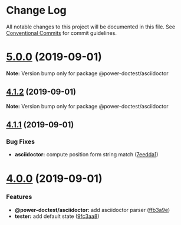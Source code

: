 # Change Log

All notable changes to this project will be documented in this file.
See [Conventional Commits](https://conventionalcommits.org) for commit guidelines.

# [5.0.0](https://github.com/azu/power-doctest/compare/v4.1.2...v5.0.0) (2019-09-01)

**Note:** Version bump only for package @power-doctest/asciidoctor





## [4.1.2](https://github.com/azu/power-doctest/compare/v4.1.1...v4.1.2) (2019-09-01)

**Note:** Version bump only for package @power-doctest/asciidoctor





## [4.1.1](https://github.com/azu/power-doctest/compare/v4.1.0...v4.1.1) (2019-09-01)


### Bug Fixes

* **asciidoctor:** compute position form string match ([7eedda1](https://github.com/azu/power-doctest/commit/7eedda1))





# [4.0.0](https://github.com/azu/power-doctest/compare/v3.3.3...v4.0.0) (2019-09-01)


### Features

* **@power-doctest/asciidoctor:** add asciidoctor parser ([ffb3a9e](https://github.com/azu/power-doctest/commit/ffb3a9e))
* **tester:** add default state ([9fc3aa8](https://github.com/azu/power-doctest/commit/9fc3aa8))
